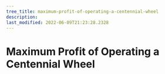```yaml
---
tree_title: maximum-profit-of-operating-a-centennial-wheel
description: 
last_modified: 2022-06-09T21:23:28.2328
---
```


# Maximum Profit of Operating a Centennial Wheel
